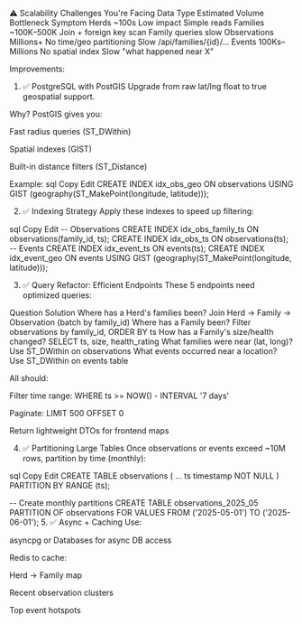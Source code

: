 
⚠️ Scalability Challenges You're Facing
Data Type	Estimated Volume	Bottleneck	Symptom
Herds	~100s	Low impact	Simple reads
Families	~100K–500K	Join + foreign key scan	Family queries slow
Observations	Millions+	No time/geo partitioning	Slow /api/families/{id}/...
Events	100Ks–Millions	No spatial index	Slow "what happened near X"

Improvements:
1. ✅ PostgreSQL with PostGIS
Upgrade from raw lat/lng float to true geospatial support.

Why?
PostGIS gives you:

Fast radius queries (ST_DWithin)

Spatial indexes (GIST)

Built-in distance filters (ST_Distance)

Example:
sql
Copy
Edit
CREATE INDEX idx_obs_geo ON observations USING GIST (geography(ST_MakePoint(longitude, latitude)));

2. ✅ Indexing Strategy
Apply these indexes to speed up filtering:

sql
Copy
Edit
-- Observations
CREATE INDEX idx_obs_family_ts ON observations(family_id, ts);
CREATE INDEX idx_obs_ts ON observations(ts);
-- Events
CREATE INDEX idx_event_ts ON events(ts);
CREATE INDEX idx_event_geo ON events USING GIST (geography(ST_MakePoint(longitude, latitude)));

3. ✅ Query Refactor: Efficient Endpoints
These 5 endpoints need optimized queries:

Question	Solution
Where has a Herd's families been?	Join Herd → Family → Observation (batch by family_id)
Where has a Family been?	Filter observations by family_id, ORDER BY ts
How has a Family's size/health changed?	SELECT ts, size, health_rating
What families were near (lat, long)?	Use ST_DWithin on observations
What events occurred near a location?	Use ST_DWithin on events table

All should:

Filter time range: WHERE ts >= NOW() - INTERVAL '7 days'

Paginate: LIMIT 500 OFFSET 0

Return lightweight DTOs for frontend maps

4. ✅ Partitioning Large Tables
Once observations or events exceed ~10M rows, partition by time (monthly):

sql
Copy
Edit
CREATE TABLE observations (
  ...
  ts timestamp NOT NULL
) PARTITION BY RANGE (ts);

-- Create monthly partitions
CREATE TABLE observations_2025_05 PARTITION OF observations
FOR VALUES FROM ('2025-05-01') TO ('2025-06-01');
5. ✅ Async + Caching
Use:

asyncpg or Databases for async DB access

Redis to cache:

Herd → Family map

Recent observation clusters

Top event hotspots
